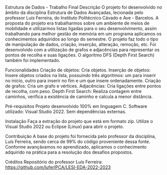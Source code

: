 Estrutura de Dados - Trabalho Final
Descrição
O projeto foi desenvolvido no âmbito da disciplina Estrutura de Dados Avançadas, lecionada pelo professor Luís Ferreira, do Instituto Politécnico Cávado e Ave - Barcelos. A proposta do projeto era trabalharmos sobre um ambiente de meios de mobilidade e utilizarmos listas ligadas para o seu desenvolvimento, assim trabalhando para melhor gestão de memória em um programa aplicamos os conhecimentos adquiridos ao longo do semestre. O projeto faz todo o tipo de manipulação de dados, criação, inserção, alteração, remoção, etc. Foi desenvolvido com a utilização de grafos e adjacências para representar os pontos de recolha e suas ligações. O algoritmo DFS (Depth First Search) também foi implementado.

Funcionalidades
Criação de objetos: Cria objetos.
Inserção de objetos: Insere objetos criados na lista, possuindo três algoritmos: um para inserir no início, outro para inserir no fim e um que insere ordenadamente.
Criação de grafos: Cria um grafo e vértices.
Adjacências: Cria ligações entre pontos de recolha, com peso.
Depth First Search: Realiza contagem entre caminhos, verifica a existência de caminho e calcula a menor distância.

Pré-requisitos
Projeto desenvolvido 100% em linguagem C.
Software utilizado: Visual Studio 2022.
Sem dependências externas.

Instalação
Faça a extração do projeto que está em formato zip.
Utilize o Visual Studio 2022 ou Eclipse (Linux) para abrir o projeto.

Contribuição
A base do projeto foi fornecida pelo professor da disciplina, Luís Ferreira, sendo cerca de 99% do código proveniente dessa fonte. Conforme avançávamos no aprendizado, aplicamos o conhecimento adquirido na prática para a resolução dos desafios propostos.

Créditos
Repositório do professor Luís Ferreira: https://github.com/luferIPCA/LESI-EDA-2022-2023

